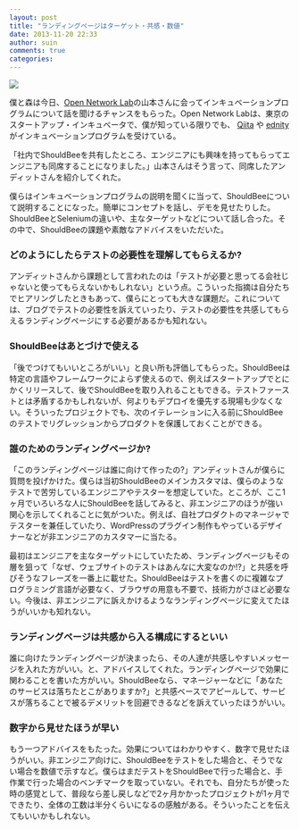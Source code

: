 ```yaml
---
layout: post
title: "ランディングページはターゲット・共感・数値"
date: 2013-11-20 22:33
author: suin
comments: true
categories: 
---
```


![](https://s3-ap-northeast-1.amazonaws.com/c16e/blog/2013/1120/onlab.jpg)

僕と森は今日、[Open Network Lab]の山本さんに会ってインキュベーションプログラムについて話を聞けるチャンスをもらった。Open Network Labは、東京のスタートアップ・インキュベータで、僕が知っている限りでも、 [Qiita] や [ednity] がインキュベーションプログラムを受けている。

「社内でShouldBeeを共有したところ、エンジニアにも興味を持ってもらってエンジニアも同席することになりました。」山本さんはそう言って、同席したアンディットさんを紹介してくれた。

僕らはインキュベーションプログラムの説明を聞くに当って、ShouldBeeについて説明することになった。簡単にコンセプトを話し、デモを見せたりした。ShouldBeeとSeleniumの違いや、主なターゲットなどについて話し合った。その中で、ShouldBeeの課題や素敵なアドバイスをいただいた。

### どのようにしたらテストの必要性を理解してもらえるか?

アンディットさんから課題として言われたのは「テストが必要と思ってる会社じゃないと使ってもらえないかもしれない」という点。こういった指摘は自分たちでヒアリングしたときもあって、僕らにとっても大きな課題だ。これについては、ブログでテストの必要性を訴えていったり、テストの必要性を共感してもらえるランディングページにする必要があるかも知れない。

### ShouldBeeはあとづけで使える

「後でつけてもいいところがいい」と良い所も評価してもらった。ShouldBeeは特定の言語やフレームワークによらず使えるので、例えばスタートアップでとにかくリリースして、後でShouldBeeを取り入れることもできる。テストファーストとは矛盾するかもしれないが、何よりもデプロイを優先する現場も少なくない。そういったプロジェクトでも、次のイテレーションに入る前にShouldBeeのテストでリグレッションからプロダクトを保護しておくことができる。

### 誰のためのランディングページか?

「このランディングページは誰に向けて作ったの?」アンディットさんが僕らに質問を投げかけた。僕らは当初ShouldBeeのメインカスタマは、僕らのようなテストで苦労しているエンジニアやテスターを想定していた。ところが、ここ1ヶ月でいろいろな人にShouldBeeを話してみると、非エンジニアのほうが強い関心を示してくれることに気がついた。例えば、自社プロダクトのマネージャでテスターを兼任していたり、WordPressのプラグイン制作もやっているデザイナーなどが非エンジニアのカスタマーに当たる。

最初はエンジニアを主なターゲットにしていたため、ランディングページもその層を狙って「なぜ、ウェブサイトのテストはあんなに大変なのか!?」と共感を呼びそうなフレーズを一番上に載せた。ShouldBeeはテストを書くのに複雑なプログラミング言語が必要なく、ブラウザの用意も不要で、技術力がさほど必要ない。今後は、非エンジニアに訴えかけるようなランディングページに変えてたほうがいいかも知れない。

### ランディングページは共感から入る構成にするといい

誰に向けたランディングページが決まったら、その人達が共感しやすいメッセージを入れた方がいい。と、アドバイスしてくれた。ランディングページで効果に関わることを書いた方がいい。ShouldBeeなら、マネージャーなどに「あなたのサービスは落ちたとこがありますか?」と共感ベースでアピールして、サービスが落ちることで被るデメリットを回避できるなどを訴えていったほうがいい。

### 数字から見せたほうが早い

もう一つアドバイスをもたった。効果についてはわかりやすく、数字で見せたほうがいい。非エンジニア向けに、ShouldBeeをテストをした場合と、そうでない場合を数値で示すなど。僕らはまだテストをShouldBeeで行った場合と、手作業で行った場合のベンチマークを取っていない。それでも、自分たちが使った時の感覚として、普段なら差し戻しなどで2ヶ月かかったプロジェクトが1ヶ月でできたり、全体の工数は半分くらいになるの感触がある。そういったことを伝えてもいいかもしれない。

[Open Network Lab]: https://onlab.jp/
[Qiita]: http://qiita.com
[ednity]: http://www.ednity.com